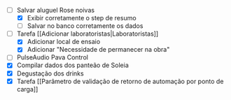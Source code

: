 - [ ] Salvar aluguel Rose noivas
	- [x] Exibir corretamente o step de resumo
	- [ ] Salvar no banco corretamente os dados
- [ ] Tarefa [[Adicionar laboratoristas|Laboratoristas]]
	- [x] Adicionar local de ensaio
	- [x] Adicionar "Necessidade de permanecer na obra"
- [ ] PulseAudio Pava Control
- [x] Compilar dados dos panteão de Soleia
- [x] Degustação dos drinks
- [x] Tarefa [[Parâmetro de validação de retorno de automação por ponto de carga]]